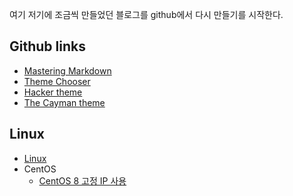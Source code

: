 여기 저기에 조금씩 만들었던 블로그를 github에서 다시 만들기를 시작한다.

## Github links
* [Mastering Markdown](https://guides.github.com/features/mastering-markdown/)
* [Theme Chooser](https://help.github.com/en/github/working-with-github-pages/adding-a-theme-to-your-github-pages-site-with-the-theme-chooser)
* [Hacker theme](https://pages-themes.github.io/hacker)
* [The Cayman theme](https://github.com/pages-themes/cayman)

## Linux
* [Linux](./linux/linux01.html) 
* CentOS
  * [CentOS 8 고정 IP 사용](/linux/centos/centos_2020_02_22.html)
